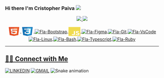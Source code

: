 ### Hi there I'm Cristopher Paiva <img src="https://raw.githubusercontent.com/MartinHeinz/MartinHeinz/master/wave.gif" height="auto" width="30">


<div align="center">
  <a href="https://github.com/cristopherpds">
  <img height="180em" src="https://github-readme-stats-as3jquizh-cristopherpds.vercel.app/api?username=cristopherpds&show_icons=true&theme=react&include_all_commits=true&count_private=true"/>
    
  <img height="180em" src="https://github-readme-stats-as3jquizh-cristopherpds.vercel.app/api/top-langs/?username=cristopherpds&layout=compact&langs_count=7&theme=react"/>
</div>
<div style="display: inline_block" align="center"><br>
  <img align="center" alt="Fla-HTML" height="30" width="40" src="https://raw.githubusercontent.com/devicons/devicon/master/icons/html5/html5-original.svg">
  <img align="center" alt="Fla-CSS" height="30" width="40" src="https://raw.githubusercontent.com/devicons/devicon/master/icons/css3/css3-original.svg">
  <img align="center" alt="Fla-Bootstrap" height="30" width="40" src="https://cdn.jsdelivr.net/gh/devicons/devicon/icons/bootstrap/bootstrap-original.svg" />
  <img align="center" alt="Fla-JS" height="30" width="40" src="https://raw.githubusercontent.com/devicons/devicon/master/icons/javascript/javascript-plain.svg">
  <img align="center" alt="Fla-Figma" height="30" width="40" src="https://cdn.jsdelivr.net/gh/devicons/devicon/icons/figma/figma-original.svg" />
  <img align="center" alt="Fla-Git" height="30" width="40"  src="https://cdn.jsdelivr.net/gh/devicons/devicon/icons/git/git-original.svg" />
  <img align="center" alt="Fla-VsCode" height="30" width="40"  src="https://cdn.jsdelivr.net/gh/devicons/devicon/icons/vscode/vscode-original.svg" />
  <img align="center" alt="Fla-Linux" height="30" width="40"  src="https://cdn.jsdelivr.net/gh/devicons/devicon/icons/linux/linux-original.svg" />
  <img align="center" alt="Fla-Bash" height="30" width="40"  src="https://cdn.jsdelivr.net/gh/devicons/devicon/icons/bash/bash-original.svg" />
  <img align="center" alt="Fla-Typescript" height="30" width="40"  src="https://cdn.jsdelivr.net/gh/devicons/devicon/icons/typescript/typescript-original.svg" />
  <img align="center" alt="Fla-Ruby" height="30" width="40"  src="https://cdn.jsdelivr.net/gh/devicons/devicon/icons/ruby/ruby-original.svg" />
</div>

<hr>

## 🤝🏻 Connect with Me
[![LINKEDIN](https://img.shields.io/badge/Linkedin-black?style=for-the-badge&logo=linkedin)](https://www.linkedin.com/in/pdscristopher)
[![GMAIL](https://img.shields.io/badge/Gmail-black?style=for-the-badge&logo=gmail)](mailto:josuepaiva7@gmail.com)
![Snake animation](https://github.com/cristopherpds/cristopherpds/blob/output/dist/github-contribution-grid-snake-dark.svg?palette=github-dark)

  
<!--
[![Top Langs](https://github-readme-stats.vercel.app/api/top-langs/?username=cristopherpds&theme=react)](https://github.com/anuraghazra/github-readme-stats)

![Cristopher Paiva GitHub stats](https://github-readme-stats.vercel.app/api?username=cristopherpds&count_private=true&show_icons=true&theme=react)

<div> 
  <a href = "mailto:josuepaiva7@gmail.com"><img src="https://img.shields.io/badge/-Gmail-%23333?style=for-the-badge&logo=gmail&logoColor=white" target="_blank"></a>
  <a href="https://www.linkedin.com/in/pdscristopher/" target="_blank"><img src="https://img.shields.io/badge/-LinkedIn-%230077B5?style=for-the-badge&logo=linkedin&logoColor=white"></a> 

</div>

**pdsCristopher/pdsCristopher** is a ✨ _special_ ✨ repository because its `README.md` (this file) appears on your GitHub profile.

Here are some ideas to get you started:

- 🔭 I’m currently working on ...
- 🌱 I’m currently learning ...
- 👯 I’m looking to collaborate on ...
- 🤔 I’m looking for help with ...
- 💬 Ask me about ...
- 📫 How to reach me: ...
- 😄 Pronouns: ...
- ⚡ Fun fact: ...
-->

